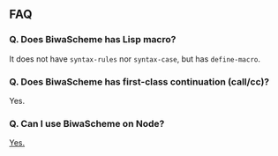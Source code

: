 ## FAQ

### Q. Does BiwaScheme has Lisp macro?

It does not have `syntax-rules` nor `syntax-case`, but has `define-macro`.

### Q. Does BiwaScheme has first-class continuation (call/cc)?

Yes.

### Q. Can I use BiwaScheme on Node?

[Yes.](/doc/getting_started.html#nodejs)
